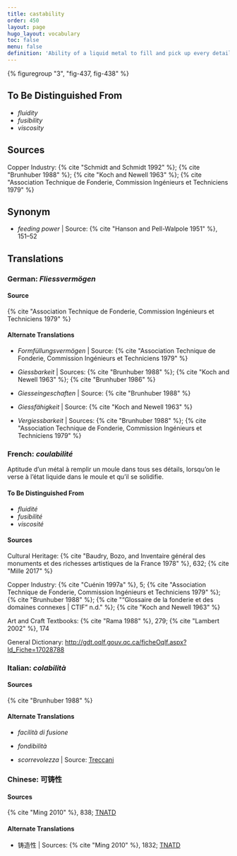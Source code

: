 ```yaml
---
title: castability
order: 450
layout: page
hugo_layout: vocabulary
toc: false
menu: false
definition: 'Ability of a liquid metal to fill and pick up every detail of a mold. See [I.2§2.2](#I.2§2.2).'
---
```


{% figuregroup "3", "fig-437, fig-438" %}

## To Be Distinguished From

- *fluidity*
- *fusibility*
- *viscosity*

## Sources

Copper Industry: {% cite "Schmidt and Schmidt 1992" %}; {% cite "Brunhuber 1988" %}; {% cite "Koch and Newell 1963" %}; {% cite "Association Technique de Fonderie, Commission Ingénieurs et Techniciens 1979" %}

## Synonym

- *feeding power* | Source: {% cite "Hanson and Pell-Walpole 1951" %}, 151–52

## Translations

<div class="accordion">

### **German**: *Fliessvermögen*

#### Source

{% cite "Association Technique de Fonderie, Commission Ingénieurs et Techniciens 1979" %}

#### Alternate Translations

- *Formfüllungsvermögen* | Source: {% cite "Association Technique de Fonderie, Commission Ingénieurs et Techniciens 1979" %}

- *Giessbarkeit* | Sources: {% cite "Brunhuber 1988" %}; {% cite "Koch and Newell 1963" %}; {% cite "Brunhuber 1986" %}

- *Giesseingeschaften* | Source: {% cite "Brunhuber 1988" %}

- *Giessfähigkeit* | Source: {% cite "Koch and Newell 1963" %}

- *Vergiessbarkeit* | Sources: {% cite "Brunhuber 1988" %}; {% cite "Association Technique de Fonderie, Commission Ingénieurs et Techniciens 1979" %}

### **French**: *coulabilité*

Aptitude d’un métal à remplir un moule dans tous ses détails, lorsqu’on le verse à l’état liquide dans le moule et qu’il se solidifie.

#### To Be Distinguished From

- *fluidité*
- *fusibilité*
- *viscosité*

#### Sources

Cultural Heritage: {% cite "Baudry, Bozo, and Inventaire général des monuments et des richesses artistiques de la France 1978" %}, 632; {% cite "Mille 2017" %}

Copper Industry: {% cite "Cuénin 1997a" %}, 5; {% cite "Association Technique de Fonderie, Commission Ingénieurs et Techniciens 1979" %}; {% cite "Brunhuber 1988" %}; {% cite "“Glossaire de la fonderie et des domaines connexes | CTIF” n.d." %}; {% cite "Koch and Newell 1963" %}

Art and Craft Textbooks: {% cite "Rama 1988" %}, 279; {% cite "Lambert 2002" %}, 174

General Dictionary: <http://gdt.oqlf.gouv.qc.ca/ficheOqlf.aspx?Id_Fiche=17028788>

### **Italian**: *colabilità*

#### Sources

{% cite "Brunhuber 1988" %}

#### Alternate Translations

- *facilità di fusione*

- *fondibilità*

- *scorrevolezza* | Source: [Treccani](https://www.treccani.it/enciclopedia/fusione_%28Enciclopedia-Italiana%29/)

### **Chinese**: 可铸性

#### Sources

{% cite "Ming 2010" %}, 838; [TNATD](https://terms.naer.edu.tw/detail/628182/?index=3)

#### Alternate Translations

- 铸造性 | Sources: {% cite "Ming 2010" %}, 1832; [TNATD](https://terms.naer.edu.tw/detail/628182/?index=3)

</div>
